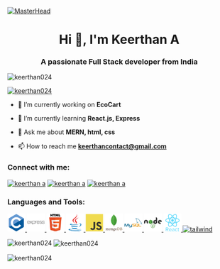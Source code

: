 [![MasterHead](https:[//1.bp.blogspot.com/-7A4WynwLsM...)](https://rishavchanda.io](https://www.google.com/imgres?q=web%20developer%20github%20banner&imgurl=https%3A%2F%2Fuser-images.githubusercontent.com%2F107936455%2F203690603-726e50ce-2cf6-4b62-82ee-d51ed9100f05.gif&imgrefurl=https%3A%2F%2Fgithub.com%2Franjankumar9&docid=LVcwq51gd672MM&tbnid=d1C79WuL-DpeFM&vet=12ahUKEwirktWQmI6KAxVDR2wGHY-tBcsQM3oECBwQAA..i&w=1920&h=590&hcb=2&ved=2ahUKEwirktWQmI6KAxVDR2wGHY-tBcsQM3oECBwQAA))
<h1 align="center">Hi 👋, I'm Keerthan A</h1>
<h3 align="center">A passionate Full Stack developer from India</h3>

<p align="left"> <img src="https://komarev.com/ghpvc/?username=keerthan024&label=Profile%20views&color=0e75b6&style=flat" alt="keerthan024" /> </p>

<p align="left"> <a href="https://github.com/ryo-ma/github-profile-trophy"><img src="https://github-profile-trophy.vercel.app/?username=keerthan024" alt="keerthan024" /></a> </p>

- 🔭 I’m currently working on **EcoCart**

- 🌱 I’m currently learning **React.js, Express**

- 💬 Ask me about **MERN, html, css**

- 📫 How to reach me **keerthancontact@gmail.com**

<h3 align="left">Connect with me:</h3>
<p align="left">
<a href="https://linkedin.com/in/keerthan a" target="blank"><img align="center" src="https://raw.githubusercontent.com/rahuldkjain/github-profile-readme-generator/master/src/images/icons/Social/linked-in-alt.svg" alt="keerthan a" height="30" width="40" /></a>
<a href="https://www.hackerrank.com/keerthan a" target="blank"><img align="center" src="https://raw.githubusercontent.com/rahuldkjain/github-profile-readme-generator/master/src/images/icons/Social/hackerrank.svg" alt="keerthan a" height="30" width="40" /></a>
<a href="https://www.leetcode.com/keerthan a" target="blank"><img align="center" src="https://raw.githubusercontent.com/rahuldkjain/github-profile-readme-generator/master/src/images/icons/Social/leet-code.svg" alt="keerthan a" height="30" width="40" /></a>
</p>

<h3 align="left">Languages and Tools:</h3>
<p align="left"> <a href="https://www.cprogramming.com/" target="_blank" rel="noreferrer"> <img src="https://raw.githubusercontent.com/devicons/devicon/master/icons/c/c-original.svg" alt="c" width="40" height="40"/> </a> <a href="https://expressjs.com" target="_blank" rel="noreferrer"> <img src="https://raw.githubusercontent.com/devicons/devicon/master/icons/express/express-original-wordmark.svg" alt="express" width="40" height="40"/> </a> <a href="https://www.w3.org/html/" target="_blank" rel="noreferrer"> <img src="https://raw.githubusercontent.com/devicons/devicon/master/icons/html5/html5-original-wordmark.svg" alt="html5" width="40" height="40"/> </a> <a href="https://www.java.com" target="_blank" rel="noreferrer"> <img src="https://raw.githubusercontent.com/devicons/devicon/master/icons/java/java-original.svg" alt="java" width="40" height="40"/> </a> <a href="https://developer.mozilla.org/en-US/docs/Web/JavaScript" target="_blank" rel="noreferrer"> <img src="https://raw.githubusercontent.com/devicons/devicon/master/icons/javascript/javascript-original.svg" alt="javascript" width="40" height="40"/> </a> <a href="https://www.mongodb.com/" target="_blank" rel="noreferrer"> <img src="https://raw.githubusercontent.com/devicons/devicon/master/icons/mongodb/mongodb-original-wordmark.svg" alt="mongodb" width="40" height="40"/> </a> <a href="https://www.mysql.com/" target="_blank" rel="noreferrer"> <img src="https://raw.githubusercontent.com/devicons/devicon/master/icons/mysql/mysql-original-wordmark.svg" alt="mysql" width="40" height="40"/> </a> <a href="https://nodejs.org" target="_blank" rel="noreferrer"> <img src="https://raw.githubusercontent.com/devicons/devicon/master/icons/nodejs/nodejs-original-wordmark.svg" alt="nodejs" width="40" height="40"/> </a> <a href="https://reactjs.org/" target="_blank" rel="noreferrer"> <img src="https://raw.githubusercontent.com/devicons/devicon/master/icons/react/react-original-wordmark.svg" alt="react" width="40" height="40"/> </a> <a href="https://tailwindcss.com/" target="_blank" rel="noreferrer"> <img src="https://www.vectorlogo.zone/logos/tailwindcss/tailwindcss-icon.svg" alt="tailwind" width="40" height="40"/> </a> </p>

<p><img align="left" src="https://github-readme-stats.vercel.app/api/top-langs?username=keerthan024&show_icons=true&locale=en&layout=compact" alt="keerthan024" /></p>

<p>&nbsp;<img align="center" src="https://github-readme-stats.vercel.app/api?username=keerthan024&show_icons=true&locale=en" alt="keerthan024" /></p>

<p><img align="center" src="https://github-readme-streak-stats.herokuapp.com/?user=keerthan024&" alt="keerthan024" /></p>
